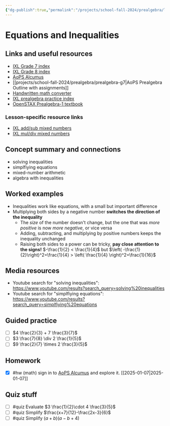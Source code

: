 ```yaml
---
{"dg-publish":true,"permalink":"/projects/school-fall-2024/prealgebra/lessons/equations-and-inequalities/"}
---
```



#  Equations and Inequalities

## Links and useful resources 

- [IXL Grade 7 index](https://www.ixl.com/math/grade-7)
- [IXL Grade 8 index](https://www.ixl.com/math/grade-8)
- [AoPS Alcumus](https://artofproblemsolving.com/alcumus)
- [[projects/school-fall-2024/prealgebra/prealgebra-g7\|AoPS Prealgebra Outline with assignments]]
- [Handwritten math converter](https://webdemo.myscript.com/views/math/index.html#)
- [IXL prealgebra practice index](https://www.ixl.com/math/grade-7)
- [OpenSTAX Prealgebra-1 textbook](https://openstax.org/books/prealgebra-2e/pages/1-introduction)


### Lesson-specific resource links

- [IXL add/sub mixed numbers](https://www.ixl.com/math/lessons/subtracting-mixed-numbers?returnToPracticeUrl=https%3A%2F%2Fwww.ixl.com%2Fmath%2Fgrade-7%2Fadd-subtract-multiply-and-divide-fractions-and-mixed-numbers-word-problems)
- [IXL mul/div mixed numbers](https://www.ixl.com/math/lessons/multiplying-mixed-numbers?returnToPracticeUrl=https%3A%2F%2Fwww.ixl.com%2Fmath%2Fgrade-7%2Fadd-subtract-multiply-and-divide-fractions-and-mixed-numbers-word-problems) 

## Concept summary and connections

- solving inequalities 
- simplfiying equations 
- mixed-number arithmetic 
- algebra with inequalities

## Worked examples

- Inequalities work like equations, with a small but important difference
- Multiplying both sides by a negative number **switches the direction of the inequality**
    - The *size* of the number doesn't change, but the one that was *more positive* is now *more negative*, or vice versa
    - Adding, subtracting, and multiplying by positive numbers keeps the inequality unchanged
    - Raising both sides to a power can be tricky, **pay close attention to the signs!** $-\frac{1}{2} < \frac{1}{4}$  but $\left( -\frac{1}{2}\right)^2=\frac{1}{4} > \left( \frac{1}{4} \right)^2=\frac{1}{16}$

## Media resources

- Youtube search for "solving inequalities": https://www.youtube.com/results?search_query=solving%20inequalities 
- Youtube search for "simplfiying equations": https://www.youtube.com/results?search_query=simplfiying%20equations 

## Guided practice


- [ ] $4 \frac{2}{3} + 7 \frac{3}{7}$  
- [ ] $3 \frac{7}{8} \div 2 \frac{1}{5}$  
- [ ] $9 \frac{2}{7} \times 2 \frac{3}{5}$  

## Homework

- [x] #hw (math) sign in to [AoPS Alcumus](https://artofproblemsolving.com/alcumus) and explore it. [[2025-01-07\|2025-01-07]]

## Quiz stuff

- [ ] #quiz Evaluate $3 \frac{1}{2}\cdot 4 \frac{3}{5}$
- [ ] #quiz Simplify $\frac{x+7}{12}-\frac{2x-3}{6}$ 
- [ ] #quiz Simplify $(a+b)(a-b+4)$